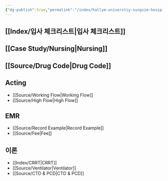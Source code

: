 ```yaml
---
{"dg-publish":true,"permalink":"/index/hallym-universtiy-sungsim-hosipital/","created":"2025-07-22T18:31:14.722+09:00","updated":"2025-08-21T21:13:46.413+09:00"}
---
```


## [[Index/입사 체크리스트\|입사 체크리스트]]

## [[Case Study/Nursing\|Nursing]]
## [[Source/Drug Code\|Drug Code]]
## Acting
- [[Source/Working Flow\|Working Flow]]
- [[Source/High Flow\|High Flow]]
## EMR
- [[Source/Record Example\|Record Example]]
- [[Source/Fee\|Fee]]
## 이론
- [[Index/CRRT\|CRRT]]
- [[Source/Ventilator\|Ventilator]]
- [[Source/CTD & PCD\|CTD & PCD]]
